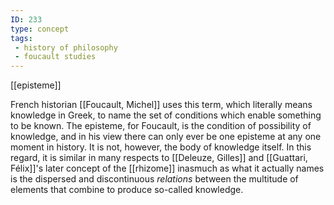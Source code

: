 ```yaml
---
ID: 233
type: concept
tags: 
 - history of philosophy
 - foucault studies
---
```


[[episteme]]

 French historian
[[Foucault, Michel]] uses this
term, which literally means knowledge in Greek, to name the set of
conditions which enable something to be known. The episteme, for
Foucault, is the condition of possibility of knowledge, and in his view
there can only ever be one episteme at any one moment in history. It is
not, however, the body of knowledge itself. In this regard, it is
similar in many respects to [[Deleuze, Gilles]] and [[Guattari, Félix]]'s later concept
of the [[rhizome]] inasmuch
as what it actually names is the dispersed and discontinuous *relations*
between the multitude of elements that combine to produce so-called
knowledge.
